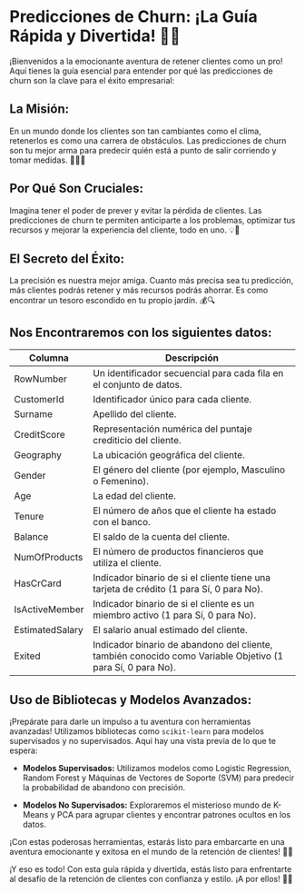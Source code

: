 # Predicciones de Churn: ¡La Guía Rápida y Divertida! 🚀🎉

¡Bienvenidos a la emocionante aventura de retener clientes como un pro! Aquí tienes la guía esencial para entender por qué las predicciones de churn son la clave para el éxito empresarial:

## La Misión:

En un mundo donde los clientes son tan cambiantes como el clima, retenerlos es como una carrera de obstáculos. Las predicciones de churn son tu mejor arma para predecir quién está a punto de salir corriendo y tomar medidas. 🏃‍♂️🔮

## Por Qué Son Cruciales:

Imagina tener el poder de prever y evitar la pérdida de clientes. Las predicciones de churn te permiten anticiparte a los problemas, optimizar tus recursos y mejorar la experiencia del cliente, todo en uno. 💡💼

## El Secreto del Éxito:

La precisión es nuestra mejor amiga. Cuanto más precisa sea tu predicción, más clientes podrás retener y más recursos podrás ahorrar. Es como encontrar un tesoro escondido en tu propio jardín. 💰🔍

## Nos Encontraremos con los siguientes datos:

| Columna         | Descripción                                                                                      |
|-----------------|--------------------------------------------------------------------------------------------------|
| RowNumber       | Un identificador secuencial para cada fila en el conjunto de datos.                              |
| CustomerId      | Identificador único para cada cliente.                                                           |
| Surname         | Apellido del cliente.                                                                            |
| CreditScore     | Representación numérica del puntaje crediticio del cliente.                                      |
| Geography       | La ubicación geográfica del cliente.                                                             |
| Gender          | El género del cliente (por ejemplo, Masculino o Femenino).                                       |
| Age             | La edad del cliente.                                                                             |
| Tenure          | El número de años que el cliente ha estado con el banco.                                          |
| Balance         | El saldo de la cuenta del cliente.                                                               |
| NumOfProducts   | El número de productos financieros que utiliza el cliente.                                        |
| HasCrCard       | Indicador binario de si el cliente tiene una tarjeta de crédito (1 para Sí, 0 para No).           |
| IsActiveMember  | Indicador binario de si el cliente es un miembro activo (1 para Sí, 0 para No).                    |
| EstimatedSalary | El salario anual estimado del cliente.                                                           |
| Exited          | Indicador binario de abandono del cliente, también conocido como Variable Objetivo (1 para Sí, 0 para No). |


## Uso de Bibliotecas y Modelos Avanzados:

¡Prepárate para darle un impulso a tu aventura con herramientas avanzadas! Utilizamos bibliotecas como `scikit-learn` para modelos supervisados y no supervisados. Aquí hay una vista previa de lo que te espera:

- **Modelos Supervisados:** Utilizamos modelos como Logistic Regression, Random Forest y Máquinas de Vectores de Soporte (SVM) para predecir la probabilidad de abandono con precisión.

- **Modelos No Supervisados:** Exploraremos el misterioso mundo de K-Means y PCA para agrupar clientes y encontrar patrones ocultos en los datos.

¡Con estas poderosas herramientas, estarás listo para embarcarte en una aventura emocionante y exitosa en el mundo de la retención de clientes! 🌟🎉

¡Y eso es todo! Con esta guía rápida y divertida, estás listo para enfrentarte al desafío de la retención de clientes con confianza y estilo. ¡A por ellos! 🚀🎉
